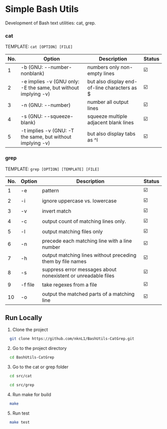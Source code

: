 # Simple Bash Utils

Development of Bash text utilities: cat, grep.

### cat

TEMPLATE: `cat [OPTION] [FILE]`

| No. | Option                                                      | Description                                  | Status |
| --- | ----------------------------------------------------------- | -------------------------------------------- | ------ |
| 1   | -b (GNU: --number-nonblank)                                 | numbers only non-empty lines                 | ☑️    |
| 2   | -e implies -v (GNU only: -E the same, but without implying -v) | but also display end-of-line characters as $ | ☑️     |
| 3   | -n (GNU: --number)                                          | number all output lines                      | ☑️     |
| 4   | -s (GNU: --squeeze-blank)                                   | squeeze multiple adjacent blank lines        | ☑️     |
| 5   | -t implies -v (GNU: -T the same, but without implying -v)      | but also display tabs as ^I                  | ☑️     |

### grep

TEMPLATE: `grep [OPTION] [TEMPLATE] [FILE]`

| No. | Option  | Description                                                   | Status |
| --- | ------- | ------------------------------------------------------------- | ------ |
| 1   | -e      | pattern                                                       | ☑️     |
| 2   | -i      | ignore uppercase vs. lowercase                                | ☑️     |
| 3   | -v      | invert match                                                  | ☑️     |
| 4   | -c      | output count of matching lines only.                          | ☑️     |
| 5   | -l      | output matching files only                                    | ☑️     |
| 6   | -n      | precede each matching line with a line number                 | ☑️     |
| 7   | -h      | output matching lines without preceding them by file names    | ☑️     |
| 8   | -s      | suppress error messages about nonexistent or unreadable files | ☑️     |
| 9   | -f file | take regexes from a file                                      | ☑️     |
| 10  | -o      | output the matched parts of a matching line                   | ☑️     |

## Run Locally

1. Clone the project

```bash
  git clone https://github.com/nknL1/BashUtils-CatGrep.git
```

2. Go to the project directory

```bash
  cd BashUtils-CatGrep
```

3. Go to the cat or grep folder

```bash
  cd src/cat
```
```bash
  cd src/grep
```

4. Run make for build

```bash
  make
```

5. Run test

```bash
  make test
```
